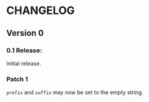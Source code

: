 #  CHANGELOG  #

##  Version 0  ##

###  0.1 Release:

Initial release.

###  Patch 1

`prefix` and `suffix` may now be set to the empty string.
